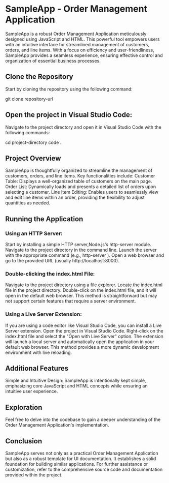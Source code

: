# SampleApp - Order Management Application

SampleApp is a robust Order Management Application meticulously designed using JavaScript and HTML.
This powerful tool empowers users with an intuitive interface for streamlined management of customers,
orders, and line items. With a focus on efficiency and user-friendliness, SampleApp provides a seamless
experience, ensuring effective control and organization of essential business processes.


## Clone the Repository
Start by cloning the repository using the following command:

git clone repository-url

## Open the project in Visual Studio Code:
Navigate to the project directory and open it in Visual Studio Code with the following commands:

cd project-directory
code .


## Project Overview

SampleApp is thoughtfully organized to streamline the management of customers, orders, and line items. Key functionalities include:
Customer Table: Displays a well-organized table of customers on the main page.
Order List: Dynamically loads and presents a detailed list of orders upon selecting a customer.
Line Item Editing: Enables users to seamlessly view and edit line items within an order, providing the flexibility to adjust quantities as needed.

## Running the Application

### Using an HTTP Server:

Start by installing a simple HTTP server,Node.js's http-server module.
Navigate to the project directory in the command line.
Launch the server with the appropriate command (e.g.,  http-server ).
Open a web browser and go to the provided URL (usually http://localhost:8000).

### Double-clicking the index.html File:

Navigate to the project directory using a file explorer.
Locate the index.html file in the project directory.
Double-click on the index.html file, and it will open in the default web browser.
This method is straightforward but may not support certain features that require a server environment.

### Using a Live Server Extension:

If you are using a code editor like Visual Studio Code, you can install a Live Server extension.
Open the project in Visual Studio Code.
Right-click on the index.html file and select the "Open with Live Server" option.
The extension will launch a local server and automatically open the application in your default web browser.
This method provides a more dynamic development environment with live reloading.

## Additional Features

Simple and Intuitive Design: SampleApp is intentionally kept simple, emphasizing core JavaScript and HTML concepts while ensuring an intuitive user experience.

## Exploration

Feel free to delve into the codebase to gain a deeper understanding of the Order Management Application's implementation.

## Conclusion

SampleApp serves not only as a practical Order Management Application but also as a robust template for UI documentation.
It establishes a solid foundation for building similar applications. For further assistance or customization, refer to the
comprehensive source code and documentation provided within the project.